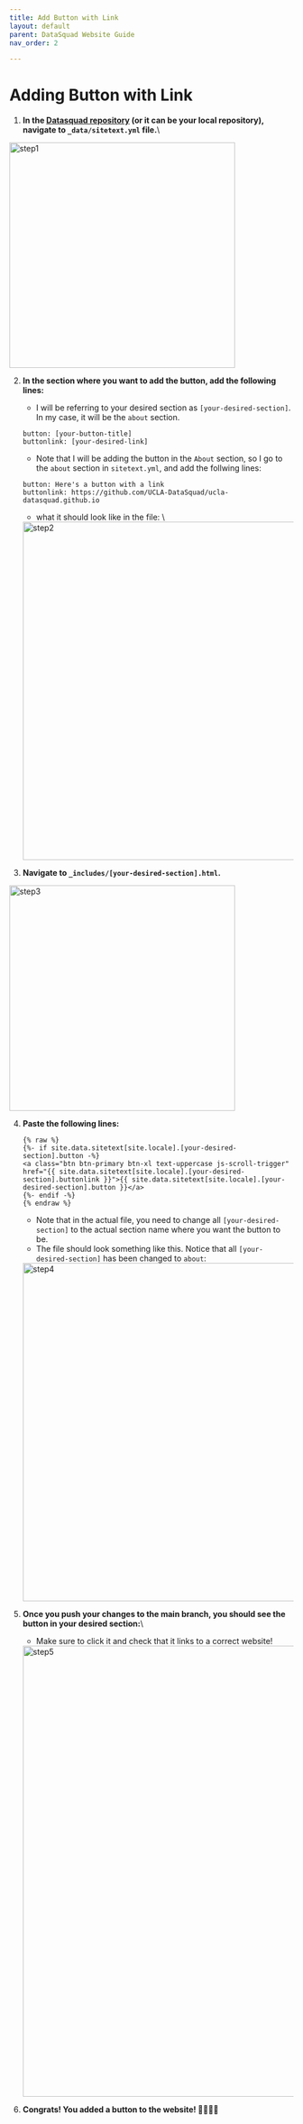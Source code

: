 ```yaml
---
title: Add Button with Link
layout: default
parent: DataSquad Website Guide
nav_order: 2

---
```


# Adding Button with Link
1. **In the [Datasquad repository](https://github.com/UCLA-DataSquad/ucla-datasquad.github.io) (or it can be your local repository), navigate to `_data/sitetext.yml` file.**\
<img src="{{ site.baseurl }}/assets/img/datasquad-website-guide/add-link-btn/step1.jpg" alt="step1" width="400"/>

2. **In the section where you want to add the button, add the following lines:**
    - I will be referring to your desired section as `[your-desired-section]`. In my case, it will be the `about` section.
    ```
    button: [your-button-title]
    buttonlink: [your-desired-link]
    ```
    - Note that I will be adding the button in the `About` section, so I go to the `about` section in `sitetext.yml`, and add the follwing lines:
    ```
    button: Here's a button with a link
    buttonlink: https://github.com/UCLA-DataSquad/ucla-datasquad.github.io
    ```
    - what it should look like in the file: \
     <img src="{{ site.baseurl }}/assets/img/datasquad-website-guide/add-link-btn/step2.jpg" alt="step2" width="600"/>

3. **Navigate to `_includes/[your-desired-section].html`.**
<img src="{{ site.baseurl }}/assets/img/datasquad-website-guide/add-link-btn/step3.png" alt="step3" width="400"/>

4. **Paste the following lines:**

    ```
    {% raw %}
    {%- if site.data.sitetext[site.locale].[your-desired-section].button -%}
    <a class="btn btn-primary btn-xl text-uppercase js-scroll-trigger" href="{{ site.data.sitetext[site.locale].[your-desired-section].buttonlink }}">{{ site.data.sitetext[site.locale].[your-desired-section].button }}</a>
    {%- endif -%}
    {% endraw %}
    ```
    - Note that in the actual file, you need to change all `[your-desired-section]` to the actual section name where you want the button to be.
    - The file should look something like this. Notice that all `[your-desired-section]` has been changed to `about`:
    <img src="{{ site.baseurl }}/assets/img/datasquad-website-guide/add-link-btn/step4.png" alt="step4" width="600"/>

5. **Once you push your changes to the main branch, you should see the button in your desired section:**\
    - Make sure to click it and check that it links to a correct website!
    <img src="{{ site.baseurl }}/assets/img/datasquad-website-guide/add-link-btn/step5.png" alt="step5" width="800"/>

6. **Congrats! You added a button to the website! 🎉👏👏👏**